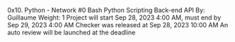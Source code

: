 0x10. Python - Network #0
Bash
Python
Scripting
Back-end
API
 By: Guillaume
 Weight: 1
 Project will start Sep 28, 2023 4:00 AM, must end by Sep 29, 2023 4:00 AM
 Checker was released at Sep 28, 2023 10:00 AM
 An auto review will be launched at the deadline

